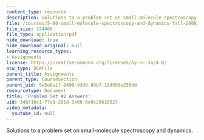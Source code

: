 ```yaml
---
content_type: resource
description: Solutions to a problem set on small-molecule spectroscopy and dynamics.
file: /courses/5-80-small-molecule-spectroscopy-and-dynamics-fall-2008/34b716c177a9201d3a606e0c25616527_ps2ans_1976.pdf
file_size: 334468
file_type: application/pdf
hide_download: true
hide_download_original: null
learning_resource_types:
- Assignments
license: https://creativecommons.org/licenses/by-nc-sa/4.0/
ocw_type: OCWFile
parent_title: Assignments
parent_type: CourseSection
parent_uid: 5e5e8a1f-8400-93d0-89b7-18d990e250dd
resourcetype: Document
title: 'Problem Set #2 Answers'
uid: 34b716c1-77a9-201d-3a60-6e0c25616527
video_metadata:
  youtube_id: null
---
```

Solutions to a problem set on small-molecule spectroscopy and dynamics.